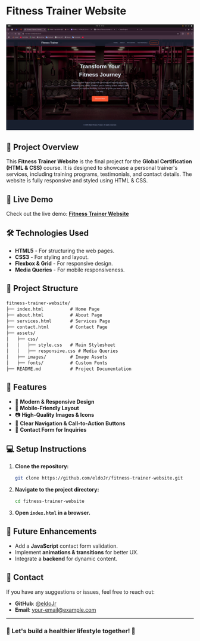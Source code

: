 # Fitness Trainer Website

![Fitness Trainer Website](https://github.com/eldoJr/fitness-trainer-website/blob/main/Screenshot%20from%202025-02-15%2016-12-55.png)

## 📌 Project Overview
This **Fitness Trainer Website** is the final project for the **Global Certification (HTML & CSS)** course. It is designed to showcase a personal trainer's services, including training programs, testimonials, and contact details. The website is fully responsive and styled using HTML & CSS.

## 🚀 Live Demo
Check out the live demo: **[Fitness Trainer Website](https://fitness-trainer-website-indol.vercel.app/)**

## 🛠️ Technologies Used
- **HTML5** - For structuring the web pages.
- **CSS3** - For styling and layout.
- **Flexbox & Grid** - For responsive design.
- **Media Queries** - For mobile responsiveness.

## 📂 Project Structure
```
fitness-trainer-website/
├── index.html          # Home Page
├── about.html          # About Page
├── services.html       # Services Page
├── contact.html        # Contact Page
├── assets/
│   ├── css/
│   │   ├── style.css   # Main Stylesheet
│   │   ├── responsive.css # Media Queries
│   ├── images/         # Image Assets
│   ├── fonts/          # Custom Fonts
├── README.md           # Project Documentation
```

## 📌 Features
- 🌟 **Modern & Responsive Design**
- 📱 **Mobile-Friendly Layout**
- 📷 **High-Quality Images & Icons**
- 📌 **Clear Navigation & Call-to-Action Buttons**
- 📩 **Contact Form for Inquiries**

## 💻 Setup Instructions
1. **Clone the repository:**
   ```sh
   git clone https://github.com/eldoJr/fitness-trainer-website.git
   ```
2. **Navigate to the project directory:**
   ```sh
   cd fitness-trainer-website
   ```
3. **Open `index.html` in a browser.**

## 📌 Future Enhancements
- Add a **JavaScript** contact form validation.
- Implement **animations & transitions** for better UX.
- Integrate a **backend** for dynamic content.

## 📧 Contact
If you have any suggestions or issues, feel free to reach out:
- **GitHub**: [@eldoJr](https://github.com/eldoJr)
- **Email**: your-email@example.com

---
### 🎯 Let's build a healthier lifestyle together! 💪

